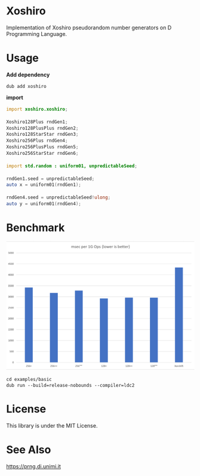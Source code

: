 # Xoshiro

Implementation of Xoshiro pseudorandom number generators on D Programming Language.

# Usage

__Add dependency__

```
dub add xoshiro
```

__import__

```d
import xoshiro.xoshiro;

Xoshiro128Plus rndGen1;
Xoshiro128PlusPlus rndGen2;
Xoshiro128StarStar rndGen3;
Xoshiro256Plus rndGen4;
Xoshiro256PlusPlus rndGen5;
Xoshiro256StarStar rndGen6;

import std.random : uniform01, unpredictableSeed;

rndGen1.seed = unpredictableSeed;
auto x = uniform01(rndGen1);

rndGen4.seed = unpredictableSeed!ulong;
auto y = uniform01(rndGen4);
```

# Benchmark

![benchmark_basic](images/benchmark_basic.png)

```
cd examples/basic
dub run --build=release-nobounds --compiler=ldc2
```

# License

This library is under the MIT License.  

# See Also

https://prng.di.unimi.it